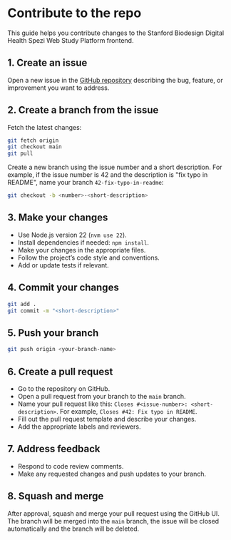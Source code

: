 <!--

This source file is part of the Stanford Biodesign Digital Health Spezi Web Study Platform open-source project

SPDX-FileCopyrightText: 2025 Stanford University and the project authors (see CONTRIBUTORS.md)

SPDX-License-Identifier: MIT

-->

# Contribute to the repo

This guide helps you contribute changes to the Stanford Biodesign Digital Health Spezi Web Study Platform frontend.

## 1. Create an issue

Open a new issue in the [GitHub repository](https://github.com/StanfordSpezi/spezi-web-study-platform/issues) describing the bug, feature, or improvement you want to address.

## 2. Create a branch from the issue

Fetch the latest changes:

```bash
git fetch origin
git checkout main
git pull
```

Create a new branch using the issue number and a short description. For example, if the issue number is 42 and the description is "fix typo in README", name your branch `42-fix-typo-in-readme`:

```bash
git checkout -b <number>-<short-description>
```

## 3. Make your changes

- Use Node.js version 22 (`nvm use 22`).
- Install dependencies if needed: `npm install`.
- Make your changes in the appropriate files.
- Follow the project’s code style and conventions.
- Add or update tests if relevant.

## 4. Commit your changes

```bash
git add .
git commit -m "<short-description>"
```

## 5. Push your branch

```bash
git push origin <your-branch-name>
```

## 6. Create a pull request

- Go to the repository on GitHub.
- Open a pull request from your branch to the `main` branch.
- Name your pull request like this: `Closes #<issue-number>: <short-description>`. For example, `Closes #42: Fix typo in README`.
- Fill out the pull request template and describe your changes.
- Add the appropriate labels and reviewers.

## 7. Address feedback

- Respond to code review comments.
- Make any requested changes and push updates to your branch.

## 8. Squash and merge

After approval, squash and merge your pull request using the GitHub UI. The branch will be merged into the `main` branch, the issue will be closed automatically and the branch will be deleted.

